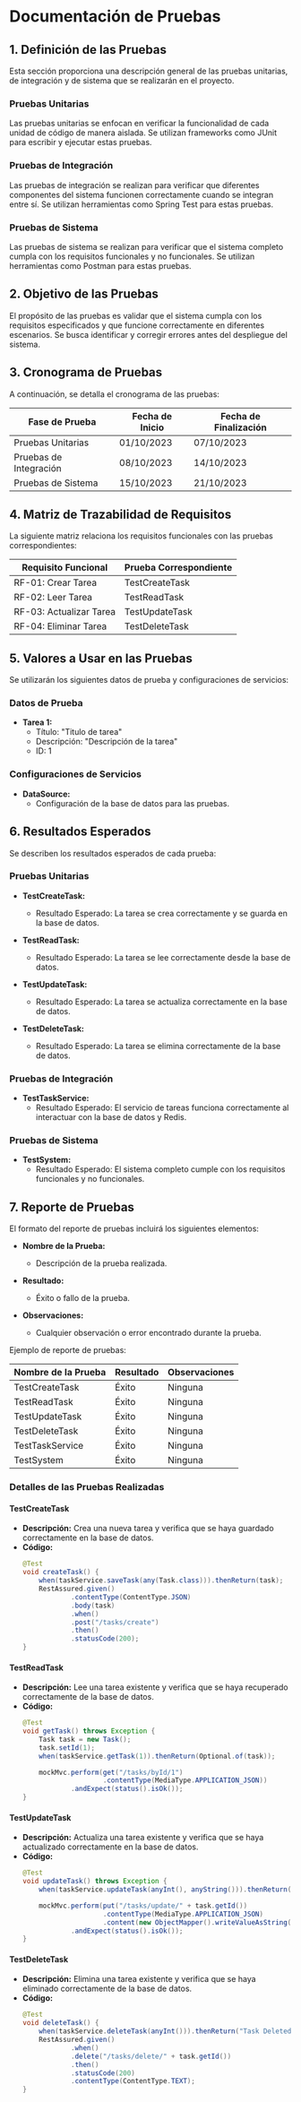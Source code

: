 # Documentación de Pruebas

## 1. Definición de las Pruebas
Esta sección proporciona una descripción general de las pruebas unitarias, de integración y de sistema que se realizarán en el proyecto.

### Pruebas Unitarias
Las pruebas unitarias se enfocan en verificar la funcionalidad de cada unidad de código de manera aislada. Se utilizan frameworks como JUnit para escribir y ejecutar estas pruebas.

### Pruebas de Integración
Las pruebas de integración se realizan para verificar que diferentes componentes del sistema funcionen correctamente cuando se integran entre sí. Se utilizan herramientas como Spring Test para estas pruebas.

### Pruebas de Sistema
Las pruebas de sistema se realizan para verificar que el sistema completo cumpla con los requisitos funcionales y no funcionales. Se utilizan herramientas como Postman para estas pruebas.

## 2. Objetivo de las Pruebas
El propósito de las pruebas es validar que el sistema cumpla con los requisitos especificados y que funcione correctamente en diferentes escenarios. Se busca identificar y corregir errores antes del despliegue del sistema.

## 3. Cronograma de Pruebas
A continuación, se detalla el cronograma de las pruebas:

| Fase de Prueba | Fecha de Inicio | Fecha de Finalización |
|----------------|-----------------|-----------------------|
| Pruebas Unitarias | 01/10/2023 | 07/10/2023 |
| Pruebas de Integración | 08/10/2023 | 14/10/2023 |
| Pruebas de Sistema | 15/10/2023 | 21/10/2023 |

## 4. Matriz de Trazabilidad de Requisitos
La siguiente matriz relaciona los requisitos funcionales con las pruebas correspondientes:

| Requisito Funcional | Prueba Correspondiente |
|---------------------|------------------------|
| RF-01: Crear Tarea | TestCreateTask |
| RF-02: Leer Tarea | TestReadTask |
| RF-03: Actualizar Tarea | TestUpdateTask |
| RF-04: Eliminar Tarea | TestDeleteTask |

## 5. Valores a Usar en las Pruebas
Se utilizarán los siguientes datos de prueba y configuraciones de servicios:

### Datos de Prueba
- **Tarea 1:**
  - Título: "Titulo de tarea"
  - Descripción: "Descripción de la tarea"
  - ID: 1

### Configuraciones de Servicios
- **DataSource:**
  - Configuración de la base de datos para las pruebas.

## 6. Resultados Esperados
Se describen los resultados esperados de cada prueba:

### Pruebas Unitarias
- **TestCreateTask:**
  - Resultado Esperado: La tarea se crea correctamente y se guarda en la base de datos.

- **TestReadTask:**
  - Resultado Esperado: La tarea se lee correctamente desde la base de datos.

- **TestUpdateTask:**
  - Resultado Esperado: La tarea se actualiza correctamente en la base de datos.

- **TestDeleteTask:**
  - Resultado Esperado: La tarea se elimina correctamente de la base de datos.

### Pruebas de Integración
- **TestTaskService:**
  - Resultado Esperado: El servicio de tareas funciona correctamente al interactuar con la base de datos y Redis.

### Pruebas de Sistema
- **TestSystem:**
  - Resultado Esperado: El sistema completo cumple con los requisitos funcionales y no funcionales.

## 7. Reporte de Pruebas
El formato del reporte de pruebas incluirá los siguientes elementos:

- **Nombre de la Prueba:**
  - Descripción de la prueba realizada.

- **Resultado:**
  - Éxito o fallo de la prueba.

- **Observaciones:**
  - Cualquier observación o error encontrado durante la prueba.

Ejemplo de reporte de pruebas:

| Nombre de la Prueba | Resultado | Observaciones |
|---------------------|-----------|---------------|
| TestCreateTask | Éxito | Ninguna |
| TestReadTask | Éxito | Ninguna |
| TestUpdateTask | Éxito | Ninguna |
| TestDeleteTask | Éxito | Ninguna |
| TestTaskService | Éxito | Ninguna |
| TestSystem | Éxito | Ninguna |

### Detalles de las Pruebas Realizadas

#### TestCreateTask
- **Descripción:** Crea una nueva tarea y verifica que se haya guardado correctamente en la base de datos.
- **Código:**
  ```java
  @Test
  void createTask() {
      when(taskService.saveTask(any(Task.class))).thenReturn(task);
      RestAssured.given()
              .contentType(ContentType.JSON)
              .body(task)
              .when()
              .post("/tasks/create")
              .then()
              .statusCode(200);
  }
  ```

#### TestReadTask
- **Descripción:** Lee una tarea existente y verifica que se haya recuperado correctamente de la base de datos.
- **Código:**
  ```java
  @Test
  void getTask() throws Exception {
      Task task = new Task();
      task.setId(1);
      when(taskService.getTask(1)).thenReturn(Optional.of(task));

      mockMvc.perform(get("/tasks/byId/1")
                      .contentType(MediaType.APPLICATION_JSON))
              .andExpect(status().isOk());
  }
  ```

#### TestUpdateTask
- **Descripción:** Actualiza una tarea existente y verifica que se haya actualizado correctamente en la base de datos.
- **Código:**
  ```java
  @Test
  void updateTask() throws Exception {
      when(taskService.updateTask(anyInt(), anyString())).thenReturn(task);

      mockMvc.perform(put("/tasks/update/" + task.getId())
                      .contentType(MediaType.APPLICATION_JSON)
                      .content(new ObjectMapper().writeValueAsString(task)))
              .andExpect(status().isOk());
  }
  ```

#### TestDeleteTask
- **Descripción:** Elimina una tarea existente y verifica que se haya eliminado correctamente de la base de datos.
- **Código:**
  ```java
  @Test
  void deleteTask() {
      when(taskService.deleteTask(anyInt())).thenReturn("Task Deleted");
      RestAssured.given()
              .when()
              .delete("/tasks/delete/" + task.getId())
              .then()
              .statusCode(200)
              .contentType(ContentType.TEXT);
  }
  ```

